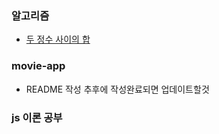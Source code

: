 ### 알고리즘
- [두 정수 사이의 합](https://github.com/leemyungju9347/Algorithm/blob/master/Level_01/review/01_%EB%91%90%20%EC%A0%95%EC%88%98%20%EC%82%AC%EC%9D%B4%EC%9D%98%20%ED%95%A9.html)

### movie-app 
- README 작성 추후에 작성완료되면 업데이트할것

### js 이론 공부
